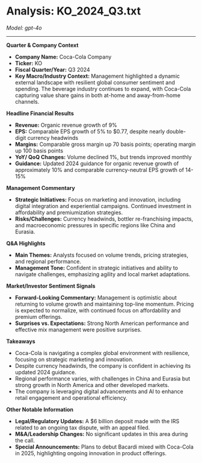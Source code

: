 # Analysis: KO_2024_Q3.txt

*Model: gpt-4o*

---

**Quarter & Company Context**
- **Company Name:** Coca-Cola Company
- **Ticker:** KO
- **Fiscal Quarter/Year:** Q3 2024
- **Key Macro/Industry Context:** Management highlighted a dynamic external landscape with resilient global consumer sentiment and spending. The beverage industry continues to expand, with Coca-Cola capturing value share gains in both at-home and away-from-home channels.

**Headline Financial Results**
- **Revenue:** Organic revenue growth of 9%
- **EPS:** Comparable EPS growth of 5% to $0.77, despite nearly double-digit currency headwinds
- **Margins:** Comparable gross margin up 70 basis points; operating margin up 100 basis points
- **YoY/ QoQ Changes:** Volume declined 1%, but trends improved monthly
- **Guidance:** Updated 2024 guidance for organic revenue growth of approximately 10% and comparable currency-neutral EPS growth of 14-15%

**Management Commentary**
- **Strategic Initiatives:** Focus on marketing and innovation, including digital integration and experiential campaigns. Continued investment in affordability and premiumization strategies.
- **Risks/Challenges:** Currency headwinds, bottler re-franchising impacts, and macroeconomic pressures in specific regions like China and Eurasia.

**Q&A Highlights**
- **Main Themes:** Analysts focused on volume trends, pricing strategies, and regional performance.
- **Management Tone:** Confident in strategic initiatives and ability to navigate challenges, emphasizing agility and local market adaptations.

**Market/Investor Sentiment Signals**
- **Forward-Looking Commentary:** Management is optimistic about returning to volume growth and maintaining top-line momentum. Pricing is expected to normalize, with continued focus on affordability and premium offerings.
- **Surprises vs. Expectations:** Strong North American performance and effective mix management were positive surprises.

**Takeaways**
- Coca-Cola is navigating a complex global environment with resilience, focusing on strategic marketing and innovation.
- Despite currency headwinds, the company is confident in achieving its updated 2024 guidance.
- Regional performance varies, with challenges in China and Eurasia but strong growth in North America and other developed markets.
- The company is leveraging digital advancements and AI to enhance retail engagement and operational efficiency.

**Other Notable Information**
- **Legal/Regulatory Updates:** A $6 billion deposit made with the IRS related to an ongoing tax dispute, with an appeal filed.
- **M&A/Leadership Changes:** No significant updates in this area during the call.
- **Special Announcements:** Plans to debut Bacardi mixed with Coca-Cola in 2025, highlighting ongoing innovation in product offerings.